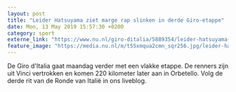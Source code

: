 ```yaml
---
layout: post
title: "Leider Hatsuyama ziet marge rap slinken in derde Giro-etappe"
date: Mon, 13 May 2019 15:57:30 +0200
category: sport
externe_link: "https://www.nu.nl/giro-ditalia/5889354/leider-hatsuyama-ziet-marge-rap-slinken-in-derde-giro-etappe.html"
feature_image: "https://media.nu.nl/m/t55xmqua2cmn_sqr256.jpg/leider-hatsuyama-ziet-marge-rap-slinken-in-derde-giro-etappe.jpg"
---
```


De Giro d'Italia gaat maandag verder met een vlakke etappe. De renners zijn uit Vinci vertrokken en komen 220 kilometer later aan in Orbetello. Volg de derde rit van de Ronde van Italië in ons liveblog.

